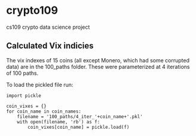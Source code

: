 # crypto109
cs109 crypto data science project

## Calculated Vix indicies 

The vix indexes of 15 coins (all except Monero, which had some corrupted data) are in the 100_paths folder. These were parameterized at 4 iterations of 100 paths.

To load the pickled file run:

```
import pickle

coin_vixes = {}
for coin_name in coin_names:
    filename = '100_paths/4_iter_'+coin_name+'.pkl'
    with open(filename, 'rb') as f:
        coin_vixes[coin_name] = pickle.load(f)
```
